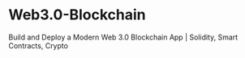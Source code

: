 # Web3.0-Blockchain
Build and Deploy a Modern Web 3.0 Blockchain App | Solidity, Smart Contracts, Crypto
